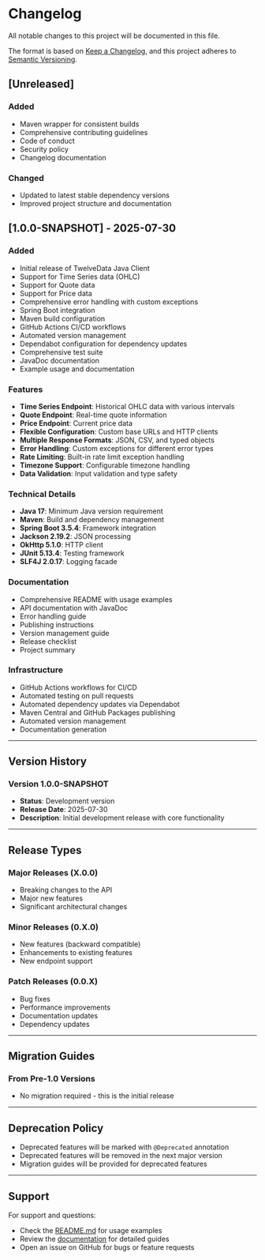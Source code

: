# Changelog

All notable changes to this project will be documented in this file.

The format is based on [Keep a Changelog](https://keepachangelog.com/en/1.0.0/),
and this project adheres to [Semantic Versioning](https://semver.org/spec/v2.0.0.html).

## [Unreleased]

### Added
- Maven wrapper for consistent builds
- Comprehensive contributing guidelines
- Code of conduct
- Security policy
- Changelog documentation

### Changed
- Updated to latest stable dependency versions
- Improved project structure and documentation

## [1.0.0-SNAPSHOT] - 2025-07-30

### Added
- Initial release of TwelveData Java Client
- Support for Time Series data (OHLC)
- Support for Quote data
- Support for Price data
- Comprehensive error handling with custom exceptions
- Spring Boot integration
- Maven build configuration
- GitHub Actions CI/CD workflows
- Automated version management
- Dependabot configuration for dependency updates
- Comprehensive test suite
- JavaDoc documentation
- Example usage and documentation

### Features
- **Time Series Endpoint**: Historical OHLC data with various intervals
- **Quote Endpoint**: Real-time quote information
- **Price Endpoint**: Current price data
- **Flexible Configuration**: Custom base URLs and HTTP clients
- **Multiple Response Formats**: JSON, CSV, and typed objects
- **Error Handling**: Custom exceptions for different error types
- **Rate Limiting**: Built-in rate limit exception handling
- **Timezone Support**: Configurable timezone handling
- **Data Validation**: Input validation and type safety

### Technical Details
- **Java 17**: Minimum Java version requirement
- **Maven**: Build and dependency management
- **Spring Boot 3.5.4**: Framework integration
- **Jackson 2.19.2**: JSON processing
- **OkHttp 5.1.0**: HTTP client
- **JUnit 5.13.4**: Testing framework
- **SLF4J 2.0.17**: Logging facade

### Documentation
- Comprehensive README with usage examples
- API documentation with JavaDoc
- Error handling guide
- Publishing instructions
- Version management guide
- Release checklist
- Project summary

### Infrastructure
- GitHub Actions workflows for CI/CD
- Automated testing on pull requests
- Automated dependency updates via Dependabot
- Maven Central and GitHub Packages publishing
- Automated version management
- Documentation generation

---

## Version History

### Version 1.0.0-SNAPSHOT
- **Status**: Development version
- **Release Date**: 2025-07-30
- **Description**: Initial development release with core functionality

---

## Release Types

### Major Releases (X.0.0)
- Breaking changes to the API
- Major new features
- Significant architectural changes

### Minor Releases (0.X.0)
- New features (backward compatible)
- Enhancements to existing features
- New endpoint support

### Patch Releases (0.0.X)
- Bug fixes
- Performance improvements
- Documentation updates
- Dependency updates

---

## Migration Guides

### From Pre-1.0 Versions
- No migration required - this is the initial release

---

## Deprecation Policy

- Deprecated features will be marked with `@Deprecated` annotation
- Deprecated features will be removed in the next major version
- Migration guides will be provided for deprecated features

---

## Support

For support and questions:
- Check the [README.md](README.md) for usage examples
- Review the [documentation](docs/) for detailed guides
- Open an issue on GitHub for bugs or feature requests
 